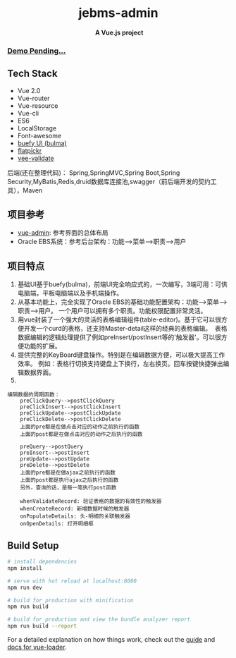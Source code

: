 <h1 align="center">jebms-admin</h1>
<p align="center">
  <b>A Vue.js project</b>
</p>


### [Demo Pending...]()

## Tech Stack
- Vue 2.0
- Vue-router
- Vue-resource
- Vue-cli
- ES6
- LocalStorage
- Font-awesome
- [buefy UI (bulma)](https://buefy.github.io)
- [flatpickr](https://chmln.github.io/flatpickr/)
- [vee-validate](https://github.com/baianat/vee-validate)

后端(还在整理代码)：
Spring,SpringMVC,Spring Boot,Spring Security,MyBatis,Redis,druid数据库连接池,swagger（前后端开发的契约工具），Maven

## 项目参考
- [vue-admin](https://github.com/vue-bulma/vue-admin): 参考界面的总体布局
- Oracle EBS系统：参考后台架构：功能-->菜单-->职责-->用户

## 项目特点
1. 基础UI基于buefy(bulma)，前端UI完全响应式的，一次编写，3端可用：可供电脑端，平板电脑端以及手机端操作。
2. 从基本功能上，完全实现了Oracle EBS的基础功能配置架构：功能-->菜单-->职责-->用户。
  一个用户可以拥有多个职责。功能权限配置非常灵活。
3. 用vue封装了一个强大的灵活的表格编辑组件(table-editor)。基于它可以很方便开发一个curd的表格，还支持Master-detail这样的经典的表格编辑。
  表格数据编辑的逻辑处理提供了例如preInsert/postInsert等的'触发器'。可以很方便功能的扩展。
4. 提供完整的KeyBoard键盘操作。特别是在编辑数据方便，可以极大提高工作效率。
  例如：表格行切换支持键盘上下换行，左右换页。回车按键快捷弹出编辑数据界面。
5. 


```
编辑数据的周期函数：
    preClickQuery-->postClickQuery
    preClickInsert-->postClickInsert
    preClickUpdate-->postClickUpdate
    preClickDelete-->postClickDelete
    上面的pre都是在做点击对应的动作之前执行的函数
    上面的post都是在做点击对应的动作之后执行的函数

    preQuery-->postQuery
    preInsert-->postInsert
    preUpdate-->postUpdate
    preDelete-->postDelete
    上面的pre都是在做ajax之前执行的函数
    上面的post都是执行ajax之后执行的函数
    另外，查询的话，是每一笔执行post函数

    whenValidateRecord: 验证表格的数据的有效性的触发器
    whenCreateRecord: 新增数据时候的触发器
    onPopulateDetails: 头-明细的关联触发器
    onOpenDetails: 打开明细框
```

## Build Setup

``` bash
# install dependencies
npm install

# serve with hot reload at localhost:8080
npm run dev

# build for production with minification
npm run build

# build for production and view the bundle analyzer report
npm run build --report
```

For a detailed explanation on how things work, check out the [guide](http://vuejs-templates.github.io/webpack/) and [docs for vue-loader](http://vuejs.github.io/vue-loader).

